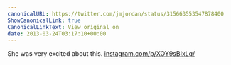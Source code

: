```yaml
---
canonicalURL: https://twitter.com/jmjordan/status/315663553547878400
ShowCanonicalLink: true
CanonicalLinkText: View original on
date: 2013-03-24T03:17:10+00:00
---
```

She was very excited about this. [instagram.com/p/XOY9sBIxLq/](http://instagram.com/p/XOY9sBIxLq/)